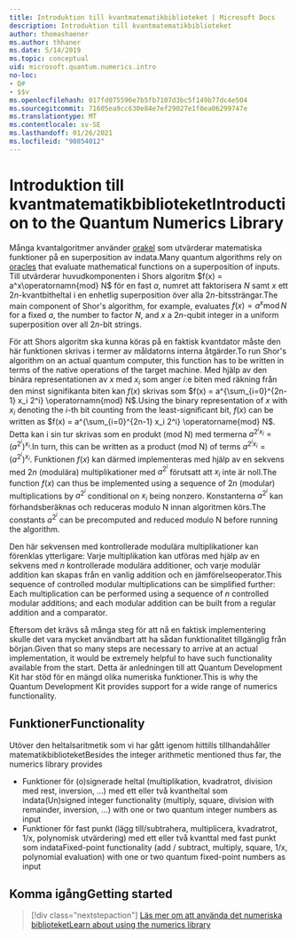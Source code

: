 ```yaml
---
title: Introduktion till kvantmatematikbiblioteket | Microsoft Docs
description: Introduktion till kvantmatematikbiblioteket
author: thomashaener
ms.author: thhaner
ms.date: 5/14/2019
ms.topic: conceptual
uid: microsoft.quantum.numerics.intro
no-loc:
- Q#
- $$v
ms.openlocfilehash: 017fd075596e7b5fb7107d3bc5f149b77dc4e504
ms.sourcegitcommit: 71605ea9cc630e84e7ef29027e1f0ea06299747e
ms.translationtype: MT
ms.contentlocale: sv-SE
ms.lasthandoff: 01/26/2021
ms.locfileid: "98854012"
---
```

# <a name="introduction-to-the-quantum-numerics-library"></a><span data-ttu-id="62cec-103">Introduktion till kvantmatematikbiblioteket</span><span class="sxs-lookup"><span data-stu-id="62cec-103">Introduction to the Quantum Numerics Library</span></span>

<span data-ttu-id="62cec-104">Många kvantalgoritmer använder [orakel](xref:microsoft.quantum.concepts.oracles) som utvärderar matematiska funktioner på en superposition av indata.</span><span class="sxs-lookup"><span data-stu-id="62cec-104">Many quantum algorithms rely on [oracles](xref:microsoft.quantum.concepts.oracles) that evaluate mathematical functions on a superposition of inputs.</span></span>
<span data-ttu-id="62cec-105">Till utvärderar huvudkomponenten i Shors algoritm $f(x) = a^x\operatornamn{mod} N$ för en fast $a$, numret att faktorisera $N$ samt $x$ ett $2n$-kvantbitheltal i en enhetlig superposition över alla $2n$-bitssträngar.</span><span class="sxs-lookup"><span data-stu-id="62cec-105">The main component of Shor's algorithm, for example, evaluates $f(x) = a^x\operatorname{mod} N$ for a fixed $a$, the number to factor $N$, and $x$ a $2n$-qubit integer in a uniform superposition over all $2n$-bit strings.</span></span>

<span data-ttu-id="62cec-106">För att Shors algoritm ska kunna köras på en faktisk kvantdator måste den här funktionen skrivas i termer av måldatorns interna åtgärder.</span><span class="sxs-lookup"><span data-stu-id="62cec-106">To run Shor's algorithm on an actual quantum computer, this function has to be written in terms of the native operations of the target machine.</span></span>
<span data-ttu-id="62cec-107">Med hjälp av den binära representationen av $x$ med $x_i$ som anger $i$:e biten med räkning från den minst signifikanta biten kan $f(x)$ skrivas som $f(x) = a^{\sum_{i=0}^{2n-1} x_i 2^i} \operatornamn{mod} N$.</span><span class="sxs-lookup"><span data-stu-id="62cec-107">Using the binary representation of $x$ with $x_i$ denoting the $i$-th bit counting from the least-significant bit, $f(x)$ can be written as $f(x) = a^{\sum_{i=0}^{2n-1} x_i 2^i} \operatorname{mod} N$.</span></span>
<span data-ttu-id="62cec-108">Detta kan i sin tur skrivas som en produkt (mod N) med termerna $a^{2^i x_i}=(a^{2^i})^{x_i}$.</span><span class="sxs-lookup"><span data-stu-id="62cec-108">In turn, this can be written as a product (mod N) of terms $a^{2^i x_i}=(a^{2^i})^{x_i}$.</span></span> <span data-ttu-id="62cec-109">Funktionen $f(x)$ kan därmed implementeras med hjälp av en sekvens med $2n$ (modulära) multiplikationer med $a^{2^i}$ förutsatt att $x_i$ inte är noll.</span><span class="sxs-lookup"><span data-stu-id="62cec-109">The function $f(x)$ can thus be implemented using a sequence of $2n$ (modular) multiplications by $a^{2^i}$ conditional on $x_i$ being nonzero.</span></span> <span data-ttu-id="62cec-110">Konstanterna $a^{2^i}$ kan förhandsberäknas och reduceras modulo N innan algoritmen körs.</span><span class="sxs-lookup"><span data-stu-id="62cec-110">The constants $a^{2^i}$ can be precomputed and reduced modulo N before running the algorithm.</span></span>

<span data-ttu-id="62cec-111">Den här sekvensen med kontrollerade modulära multiplikationer kan förenklas ytterligare: Varje multiplikation kan utföras med hjälp av en sekvens med $n$ kontrollerade modulära additioner, och varje modulär addition kan skapas från en vanlig addition och en jämförelseoperator.</span><span class="sxs-lookup"><span data-stu-id="62cec-111">This sequence of controlled modular multiplications can be simplified further: Each multiplication can be performed using a sequence of $n$ controlled modular additions; and each modular addition can be built from a regular addition and a comparator.</span></span>


<span data-ttu-id="62cec-112">Eftersom det krävs så många steg för att nå en faktisk implementering skulle det vara mycket användbart att ha sådan funktionalitet tillgänglig från början.</span><span class="sxs-lookup"><span data-stu-id="62cec-112">Given that so many steps are necessary to arrive at an actual implementation, it would be extremely helpful to have such functionality available from the start.</span></span>
<span data-ttu-id="62cec-113">Detta är anledningen till att Quantum Development Kit har stöd för en mängd olika numeriska funktioner.</span><span class="sxs-lookup"><span data-stu-id="62cec-113">This is why the Quantum Development Kit provides support for a wide range of numerics functionality.</span></span>


## <a name="functionality"></a><span data-ttu-id="62cec-114">Funktioner</span><span class="sxs-lookup"><span data-stu-id="62cec-114">Functionality</span></span>

<span data-ttu-id="62cec-115">Utöver den heltalsaritmetik som vi har gått igenom hittills tillhandahåller matematikbiblioteket</span><span class="sxs-lookup"><span data-stu-id="62cec-115">Besides the integer arithmetic mentioned thus far, the numerics library provides</span></span>

- <span data-ttu-id="62cec-116">Funktioner för (o)signerade heltal (multiplikation, kvadratrot, division med rest, inversion, ...) med ett eller två kvantheltal som indata</span><span class="sxs-lookup"><span data-stu-id="62cec-116">(Un)signed integer functionality (multiply, square, division with remainder, inversion, ...) with one or two quantum integer numbers as input</span></span>
- <span data-ttu-id="62cec-117">Funktioner för fast punkt (lägg till/subtrahera, multiplicera, kvadratrot, 1/x, polynomisk utvärdering) med ett eller två kvanttal med fast punkt som indata</span><span class="sxs-lookup"><span data-stu-id="62cec-117">Fixed-point functionality (add / subtract, multiply, square, 1/x, polynomial evaluation) with one or two quantum fixed-point numbers as input</span></span>

## <a name="getting-started"></a><span data-ttu-id="62cec-118">Komma igång</span><span class="sxs-lookup"><span data-stu-id="62cec-118">Getting started</span></span>

> [!div class="nextstepaction"]
> [<span data-ttu-id="62cec-119">Läs mer om att använda det numeriska biblioteket</span><span class="sxs-lookup"><span data-stu-id="62cec-119">Learn about using the numerics library</span></span>](xref:microsoft.quantum.numerics.usage)

